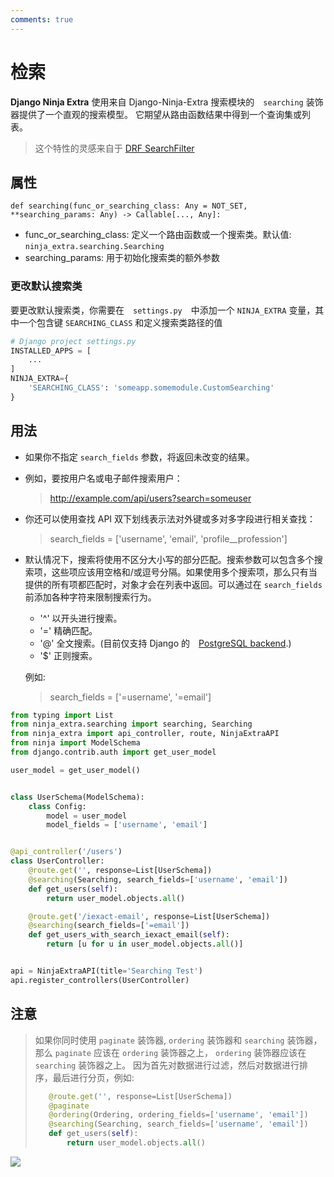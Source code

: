 ```yaml
---
comments: true
---
```

# **检索**

**Django Ninja Extra** 使用来自 Django-Ninja-Extra 搜索模块的　`searching` 装饰器提供了一个直观的搜索模型。 它期望从路由函数结果中得到一个查询集或列表。

> 这个特性的灵感来自于 [DRF SearchFilter](https://www.django-rest-framework.org/api-guide/filtering/#searchfilter)

## **属性**

`def searching(func_or_searching_class: Any = NOT_SET, **searching_params: Any) -> Callable[..., Any]:`

- func_or_searching_class: 定义一个路由函数或一个搜索类。默认值: `ninja_extra.searching.Searching`
- searching_params: 用于初始化搜索类的额外参数

### 更改默认搜索类

要更改默认搜索类，你需要在　`settings.py`　中添加一个 `NINJA_EXTRA` 变量，其中一个包含键 `SEARCHING_CLASS` 和定义搜索类路径的值

```python
# Django project settings.py
INSTALLED_APPS = [
    ...
]
NINJA_EXTRA={
    'SEARCHING_CLASS': 'someapp.somemodule.CustomSearching'
}
```

## **用法**

- 如果你不指定 `search_fields` 参数，将返回未改变的结果。
- 例如，要按用户名或电子邮件搜索用户：
  > http://example.com/api/users?search=someuser
- 你还可以使用查找 API 双下划线表示法对外键或多对多字段进行相关查找：
  > search_fields = ['username', 'email', 'profile__profession']
- 默认情况下，搜索将使用不区分大小写的部分匹配。搜索参数可以包含多个搜索项，这些项应该用空格和/或逗号分隔。如果使用多个搜索项，那么只有当提供的所有项都匹配时，对象才会在列表中返回。可以通过在 `search_fields`　前添加各种字符来限制搜索行为。

  * '^' 以开头进行搜索。
  * '=' 精确匹配。
  * '@' 全文搜索。(目前仅支持 Django 的　[PostgreSQL backend](https://docs.djangoproject.com/en/stable/ref/contrib/postgres/search/).)
  * '$' 正则搜索。

  例如:

    > search_fields = ['=username', '=email']

```python
from typing import List
from ninja_extra.searching import searching, Searching
from ninja_extra import api_controller, route, NinjaExtraAPI
from ninja import ModelSchema
from django.contrib.auth import get_user_model

user_model = get_user_model()


class UserSchema(ModelSchema):
    class Config:
        model = user_model
        model_fields = ['username', 'email']


@api_controller('/users')
class UserController:
    @route.get('', response=List[UserSchema])
    @searching(Searching, search_fields=['username', 'email'])
    def get_users(self):
        return user_model.objects.all()

    @route.get('/iexact-email', response=List[UserSchema])
    @searching(search_fields=['=email'])
    def get_users_with_search_iexact_email(self):
        return [u for u in user_model.objects.all()]


api = NinjaExtraAPI(title='Searching Test')
api.register_controllers(UserController)
```

## 注意

> 如果你同时使用 `paginate` 装饰器, `ordering` 装饰器和 `searching` 装饰器，那么 `paginate` 应该在 `ordering` 装饰器之上， `ordering` 装饰器应该在 `searching` 装饰器之上。 因为首先对数据进行过滤，然后对数据进行排序，最后进行分页，例如:
>
> ```python
>    @route.get('', response=List[UserSchema])
>    @paginate
>    @ordering(Ordering, ordering_fields=['username', 'email'])
>    @searching(Searching, search_fields=['username', 'email'])
>    def get_users(self):
>        return user_model.objects.all()
> ```

<img style="object-fit: cover; object-position: 50% 50%;" loading="lazy" fetchpriority="auto" aria-hidden="true" draggable="false" src="https://picsum.photos/825/47.jpg">
